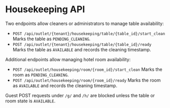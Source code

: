 # Housekeeping API

Two endpoints allow cleaners or administrators to manage table availability:

- `POST /api/outlet/{tenant}/housekeeping/table/{table_id}/start_clean`
  Marks the table as `PENDING_CLEANING`.
- `POST /api/outlet/{tenant}/housekeeping/table/{table_id}/ready`
  Marks the table as `AVAILABLE` and records the cleaning timestamp.

Additional endpoints allow managing hotel room availability:

- `POST /api/outlet/housekeeping/room/{room_id}/start_clean`
  Marks the room as `PENDING_CLEANING`.
- `POST /api/outlet/housekeeping/room/{room_id}/ready`
  Marks the room as `AVAILABLE` and records the cleaning timestamp.

Guest POST requests under `/g/` and `/h/` are blocked unless the table or room state is `AVAILABLE`.
